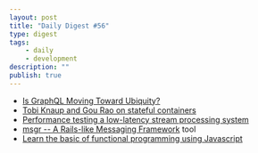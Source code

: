 ```yaml
---
layout: post
title: "Daily Digest #56"
type: digest
tags: 
    - daily
    - development
description: ""
publish: true
---
```


- [Is GraphQL Moving Toward Ubiquity?](https://nordicapis.com/is-graphql-moving-toward-ubiquity/)
- [Tobi Knaup and Gou Rao on stateful containers](https://www.oreilly.com/ideas/tobi-knaup-and-gou-rao-on-stateful-containers)
- [Performance testing a low-latency stream processing system](https://blog.wallaroolabs.com/2018/03/performance-testing-a-low-latency-stream-processing-system/)
- [msgr -- A Rails-like Messaging Framework](https://github.com/jgraichen/msgr) <span class="label">tool</span>
- [Learn the basic of functional programming using Javascript](https://mostly-adequate.gitbooks.io/mostly-adequate-guide/)